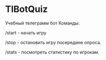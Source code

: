 # TlBotQuiz
Учебный телеграмм бот
Команды:

/start - начать игру

/stop - остановить игру  посередине опроса.

/stats - посмотреть статистику по игрокам.

